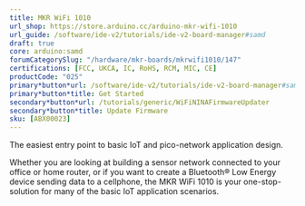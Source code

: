 ```yaml
---
title: MKR WiFi 1010
url_shop: https://store.arduino.cc/arduino-mkr-wifi-1010
url_guide: /software/ide-v2/tutorials/ide-v2-board-manager#samd
draft: true
core: arduino:samd
forumCategorySlug: "/hardware/mkr-boards/mkrwifi1010/147"
certifications: [FCC, UKCA, IC, RoHS, RCM, MIC, CE]
productCode: "025"
primary*button*url: /software/ide-v2/tutorials/ide-v2-board-manager#samd
primary*button*title: Get Started
secondary*button*url: /tutorials/generic/WiFiNINAFirmwareUpdater
secondary*button*title: Update Firmware
sku: [ABX00023]
---
```


<SubTitle>The easiest entry point to basic IoT and pico-network application design.</SubTitle>

Whether you are looking at building a sensor network connected to your office or home router, or if you want to create a Bluetooth® Low Energy device sending data to a cellphone, the MKR WiFi 1010 is your one-stop-solution for many of the basic IoT application scenarios.
